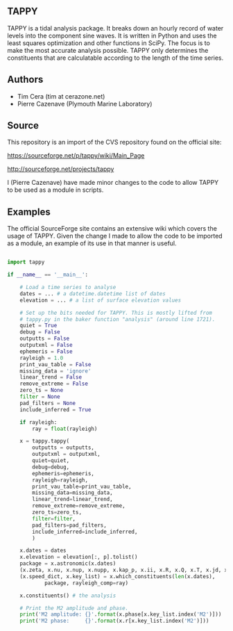 TAPPY
-----

TAPPY is a tidal analysis package. It breaks down an hourly record of water
levels into the component sine waves. It is written in Python and uses the
least squares optimization and other functions in SciPy. The focus is to make
the most accurate analysis possible. TAPPY only determines the constituents
that are calculatable according to the length of the time series.

Authors
-------

* Tim Cera (tim at cerazone.net)
* Pierre Cazenave (Plymouth Marine Laboratory)

Source
------

This repository is an import of the CVS repository found on the official site:

https://sourceforge.net/p/tappy/wiki/Main_Page

http://sourceforge.net/projects/tappy

I (Pierre Cazenave) have made minor changes to the code to allow TAPPY to be used as a module in scripts.

Examples
--------

The official SourceForge site contains an extensive wiki which covers the usage of TAPPY. Given the change I made to allow the code to be imported as a module, an example of its use in that manner is useful.

```python

import tappy

if __name__ == '__main__':

    # Load a time series to analyse
    dates = ... # a datetime.datetime list of dates
    elevation = ... # a list of surface elevation values

    # Set up the bits needed for TAPPY. This is mostly lifted from
    # tappy.py in the baker function "analysis" (around line 1721).
    quiet = True
    debug = False
    outputts = False
    outputxml = False
    ephemeris = False
    rayleigh = 1.0
    print_vau_table = False
    missing_data = 'ignore'
    linear_trend = False
    remove_extreme = False
    zero_ts = None
    filter = None
    pad_filters = None
    include_inferred = True

    if rayleigh:
        ray = float(rayleigh)

    x = tappy.tappy(
        outputts = outputts,
        outputxml = outputxml,
        quiet=quiet,
        debug=debug,
        ephemeris=ephemeris,
        rayleigh=rayleigh,
        print_vau_table=print_vau_table,
        missing_data=missing_data,
        linear_trend=linear_trend,
        remove_extreme=remove_extreme,
        zero_ts=zero_ts,
        filter=filter,
        pad_filters=pad_filters,
        include_inferred=include_inferred,
        )

    x.dates = dates
    x.elevation = elevation[:, p].tolist()
    package = x.astronomic(x.dates)
    (x.zeta, x.nu, x.nup, x.nupp, x.kap_p, x.ii, x.R, x.Q, x.T, x.jd, x.s, x.h, x.N, x.p, x.p1) = package
    (x.speed_dict, x.key_list) = x.which_constituents(len(x.dates),
            package, rayleigh_comp=ray)

    x.constituents() # the analysis

    # Print the M2 amplitude and phase.
    print('M2 amplitude: {}'.format(x.phase[x.key_list.index('M2')]))
    print('M2 phase:     {}'.format(x.r[x.key_list.index('M2')]))

```
